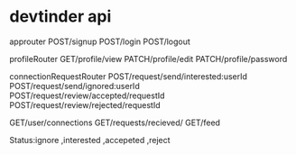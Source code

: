 # devtinder api

approuter
POST/signup
POST/login
POST/logout

profileRouter
GET/profile/view
PATCH/profile/edit
PATCH/profile/password

connectionRequestRouter
POST/request/send/interested:userId
POST/request/send/ignored:userId
POST/request/review/accepted/requestId
POST/request/review/rejected/requestId



GET/user/connections
GET/requests/recieved/
GET/feed


Status:ignore ,interested ,accepeted ,reject